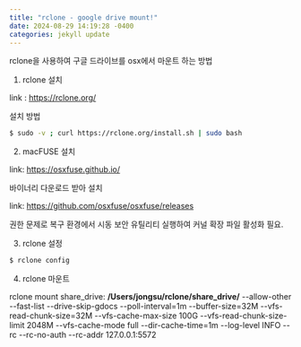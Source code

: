 ```yaml
---
title: "rclone - google drive mount!"
date: 2024-08-29 14:19:28 -0400
categories: jekyll update
---
```

rclone을 사용하여 구글 드라이브를 osx에서 마운트 하는 방법

1. rclone 설치

link : https://rclone.org/

설치 방법

```bash
$ sudo -v ; curl https://rclone.org/install.sh | sudo bash
```

2. macFUSE 설치

link: https://osxfuse.github.io/

바이너리 다운로드 받아 설치

link: https://github.com/osxfuse/osxfuse/releases

권한 문제로 복구 환경에서 시동 보안 유틸리티 실행하여 커널 확장 파일 활성화 필요.

3. rclone 설정

```bash
$ rclone config
```

4. rclone 마운트

rclone mount share_drive: **/Users/jongsu/rclone/share_drive/** --allow-other --fast-list --drive-skip-gdocs --poll-interval=1m --buffer-size=32M --vfs-read-chunk-size=32M --vfs-cache-max-size 100G --vfs-read-chunk-size-limit 2048M --vfs-cache-mode full --dir-cache-time=1m --log-level INFO --rc --rc-no-auth --rc-addr 127.0.0.1:5572
